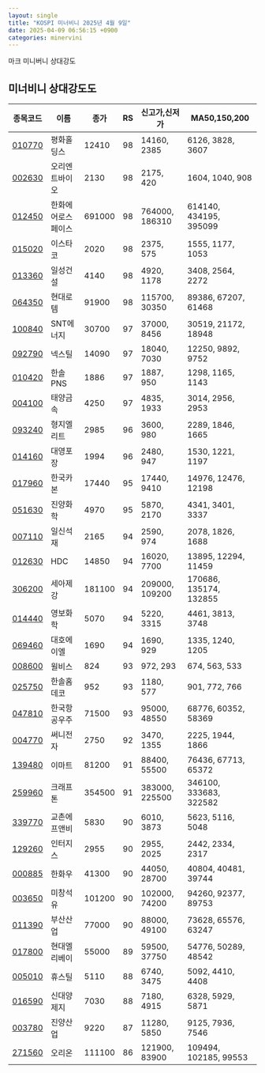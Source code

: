 ```yaml
---
layout: single
title: "KOSPI 미너비니 2025년 4월 9일"
date: 2025-04-09 06:56:15 +0900
categories: minervini
---
```

마크 미니버니 상대강도

## 미너비니 상대강도도

|종목코드|이름|종가|RS|신고가,신저가|MA50,150,200|
|------|---|---|--|---------|------------|
|[010770](https://finance.daum.net/quotes/A010770)|평화홀딩스|12410|98|14160, 2385|6126, 3828, 3607|
|[002630](https://finance.daum.net/quotes/A002630)|오리엔트바이오|2130|98|2175, 420|1604, 1040, 908|
|[012450](https://finance.daum.net/quotes/A012450)|한화에어로스페이스|691000|98|764000, 186310|614140, 434195, 395099|
|[015020](https://finance.daum.net/quotes/A015020)|이스타코|2020|98|2375, 575|1555, 1177, 1053|
|[013360](https://finance.daum.net/quotes/A013360)|일성건설|4140|98|4920, 1178|3408, 2564, 2272|
|[064350](https://finance.daum.net/quotes/A064350)|현대로템|91900|98|115700, 30350|89386, 67207, 61468|
|[100840](https://finance.daum.net/quotes/A100840)|SNT에너지|30700|97|37000, 8456|30519, 21172, 18948|
|[092790](https://finance.daum.net/quotes/A092790)|넥스틸|14090|97|18040, 7030|12250, 9892, 9752|
|[010420](https://finance.daum.net/quotes/A010420)|한솔PNS|1886|97|1887, 950|1298, 1165, 1143|
|[004100](https://finance.daum.net/quotes/A004100)|태양금속|4250|97|4835, 1933|3014, 2956, 2953|
|[093240](https://finance.daum.net/quotes/A093240)|형지엘리트|2985|96|3600, 980|2289, 1846, 1665|
|[014160](https://finance.daum.net/quotes/A014160)|대영포장|1994|96|2480, 947|1530, 1221, 1197|
|[017960](https://finance.daum.net/quotes/A017960)|한국카본|17440|95|17440, 9410|14976, 12476, 12198|
|[051630](https://finance.daum.net/quotes/A051630)|진양화학|4970|95|5870, 2170|4341, 3401, 3337|
|[007110](https://finance.daum.net/quotes/A007110)|일신석재|2165|94|2590, 974|2078, 1826, 1688|
|[012630](https://finance.daum.net/quotes/A012630)|HDC|14850|94|16020, 7700|13895, 12294, 11459|
|[306200](https://finance.daum.net/quotes/A306200)|세아제강|181100|94|209000, 109200|170686, 135174, 132855|
|[014440](https://finance.daum.net/quotes/A014440)|영보화학|5070|94|5220, 3315|4461, 3813, 3748|
|[069460](https://finance.daum.net/quotes/A069460)|대호에이엘|1690|94|1690, 929|1335, 1240, 1205|
|[008600](https://finance.daum.net/quotes/A008600)|윌비스|824|93|972, 293|674, 563, 533|
|[025750](https://finance.daum.net/quotes/A025750)|한솔홈데코|952|93|1180, 577|901, 772, 766|
|[047810](https://finance.daum.net/quotes/A047810)|한국항공우주|71500|93|95000, 48550|68776, 60352, 58369|
|[004770](https://finance.daum.net/quotes/A004770)|써니전자|2750|92|3470, 1355|2225, 1944, 1866|
|[139480](https://finance.daum.net/quotes/A139480)|이마트|81200|91|88400, 55500|76436, 67713, 65372|
|[259960](https://finance.daum.net/quotes/A259960)|크래프톤|354500|91|383000, 225500|346100, 333683, 322582|
|[339770](https://finance.daum.net/quotes/A339770)|교촌에프앤비|5830|90|6010, 3873|5623, 5116, 5048|
|[129260](https://finance.daum.net/quotes/A129260)|인터지스|2955|90|2955, 2025|2442, 2334, 2317|
|[000885](https://finance.daum.net/quotes/A000885)|한화우|41300|90|44050, 28700|40804, 40481, 39744|
|[003650](https://finance.daum.net/quotes/A003650)|미창석유|101200|90|102000, 74200|94260, 92377, 89753|
|[011390](https://finance.daum.net/quotes/A011390)|부산산업|77000|90|88000, 49100|73628, 65576, 63247|
|[017800](https://finance.daum.net/quotes/A017800)|현대엘리베이|55000|89|59500, 37750|54776, 50289, 48542|
|[005010](https://finance.daum.net/quotes/A005010)|휴스틸|5110|88|6740, 3475|5092, 4410, 4408|
|[016590](https://finance.daum.net/quotes/A016590)|신대양제지|7030|88|7180, 4915|6328, 5929, 5871|
|[003780](https://finance.daum.net/quotes/A003780)|진양산업|9220|87|11280, 5850|9125, 7936, 7546|
|[271560](https://finance.daum.net/quotes/A271560)|오리온|111100|86|121900, 83900|109494, 102185, 99553|


